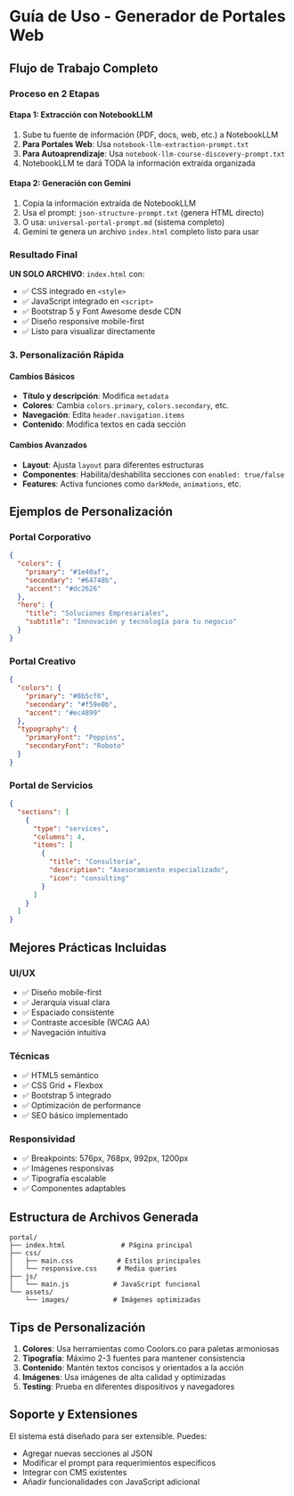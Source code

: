 # Guía de Uso - Generador de Portales Web

## Flujo de Trabajo Completo

### Proceso en 2 Etapas

#### **Etapa 1: Extracción con NotebookLLM**
1. Sube tu fuente de información (PDF, docs, web, etc.) a NotebookLLM
2. **Para Portales Web**: Usa `notebook-llm-extraction-prompt.txt`
3. **Para Autoaprendizaje**: Usa `notebook-llm-course-discovery-prompt.txt`
4. NotebookLLM te dará TODA la información extraída organizada

#### **Etapa 2: Generación con Gemini**
1. Copia la información extraída de NotebookLLM
2. Usa el prompt: `json-structure-prompt.txt` (genera HTML directo)
3. O usa: `universal-portal-prompt.md` (sistema completo)
4. Gemini te genera un archivo `index.html` completo listo para usar

### Resultado Final

**UN SOLO ARCHIVO**: `index.html` con:
- ✅ CSS integrado en `<style>`
- ✅ JavaScript integrado en `<script>`
- ✅ Bootstrap 5 y Font Awesome desde CDN
- ✅ Diseño responsive mobile-first
- ✅ Listo para visualizar directamente

### 3. Personalización Rápida

#### Cambios Básicos
- **Título y descripción**: Modifica `metadata`
- **Colores**: Cambia `colors.primary`, `colors.secondary`, etc.
- **Navegación**: Edita `header.navigation.items`
- **Contenido**: Modifica textos en cada sección

#### Cambios Avanzados
- **Layout**: Ajusta `layout` para diferentes estructuras
- **Componentes**: Habilita/deshabilita secciones con `enabled: true/false`
- **Features**: Activa funciones como `darkMode`, `animations`, etc.

## Ejemplos de Personalización

### Portal Corporativo
```json
{
  "colors": {
    "primary": "#1e40af",
    "secondary": "#64748b",
    "accent": "#dc2626"
  },
  "hero": {
    "title": "Soluciones Empresariales",
    "subtitle": "Innovación y tecnología para tu negocio"
  }
}
```

### Portal Creativo
```json
{
  "colors": {
    "primary": "#8b5cf6",
    "secondary": "#f59e0b",
    "accent": "#ec4899"
  },
  "typography": {
    "primaryFont": "Poppins",
    "secondaryFont": "Roboto"
  }
}
```

### Portal de Servicios
```json
{
  "sections": [
    {
      "type": "services",
      "columns": 4,
      "items": [
        {
          "title": "Consultoría",
          "description": "Asesoramiento especializado",
          "icon": "consulting"
        }
      ]
    }
  ]
}
```

## Mejores Prácticas Incluidas

### UI/UX
- ✅ Diseño mobile-first
- ✅ Jerarquía visual clara
- ✅ Espaciado consistente
- ✅ Contraste accesible (WCAG AA)
- ✅ Navegación intuitiva

### Técnicas
- ✅ HTML5 semántico
- ✅ CSS Grid + Flexbox
- ✅ Bootstrap 5 integrado
- ✅ Optimización de performance
- ✅ SEO básico implementado

### Responsividad
- ✅ Breakpoints: 576px, 768px, 992px, 1200px
- ✅ Imágenes responsivas
- ✅ Tipografía escalable
- ✅ Componentes adaptables

## Estructura de Archivos Generada

```
portal/
├── index.html              # Página principal
├── css/
│   ├── main.css           # Estilos principales
│   └── responsive.css     # Media queries
├── js/
│   └── main.js           # JavaScript funcional
└── assets/
    └── images/           # Imágenes optimizadas
```

## Tips de Personalización

1. **Colores**: Usa herramientas como Coolors.co para paletas armoniosas
2. **Tipografía**: Máximo 2-3 fuentes para mantener consistencia
3. **Contenido**: Mantén textos concisos y orientados a la acción
4. **Imágenes**: Usa imágenes de alta calidad y optimizadas
5. **Testing**: Prueba en diferentes dispositivos y navegadores

## Soporte y Extensiones

El sistema está diseñado para ser extensible. Puedes:
- Agregar nuevas secciones al JSON
- Modificar el prompt para requerimientos específicos
- Integrar con CMS existentes
- Añadir funcionalidades con JavaScript adicional